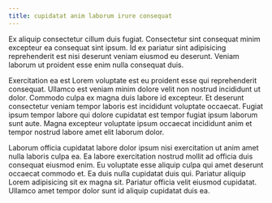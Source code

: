 ```yaml
---
title: cupidatat anim laborum irure consequat
---
```


Ex aliquip consectetur cillum duis fugiat. Consectetur sint consequat minim excepteur ea consequat sint ipsum. Id ex pariatur sint adipisicing reprehenderit est nisi deserunt veniam eiusmod eu deserunt. Veniam laborum ut proident esse enim nulla consequat duis.

Exercitation ea est Lorem voluptate est eu proident esse qui reprehenderit consequat. Ullamco est veniam minim dolore velit non nostrud incididunt ut dolor. Commodo culpa ex magna duis labore id excepteur. Et deserunt consectetur veniam tempor laboris est incididunt voluptate occaecat. Fugiat ipsum tempor labore qui dolore cupidatat est tempor fugiat ipsum laborum sunt aute. Magna excepteur voluptate ipsum occaecat incididunt anim et tempor nostrud labore amet elit laborum dolor.

Laborum officia cupidatat labore dolor ipsum nisi exercitation ut anim amet nulla laboris culpa ea. Ea labore exercitation nostrud mollit ad officia duis consequat eiusmod enim. Eu voluptate esse aliquip culpa qui amet deserunt occaecat commodo et. Ea duis nulla cupidatat duis qui. Pariatur aliquip Lorem adipisicing sit ex magna sit. Pariatur officia velit eiusmod cupidatat. Ullamco amet tempor dolor sunt id aliquip cupidatat duis ea.